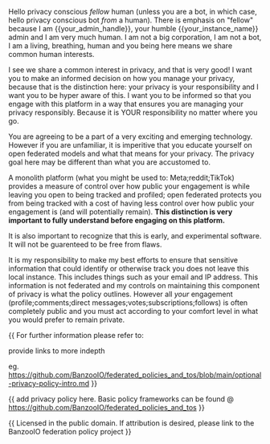 Hello privacy conscious *fellow* human (unless you are a bot, in which case, hello privacy conscious bot *from* a human). There is emphasis on "fellow" because I am {{your_admin_handle}}, your humble {{your_instance_name}} admin and I am very much human. I am not a big corporation, I am not a bot, I am a living, breathing, human and you being here means we share common human interests.

I see we share a common interest in privacy, and that is very good! I want you to make an informed decision on how you manage your privacy, because that is the distinction here: your privacy is your responsibility and I want you to be hyper aware of this. I want you to be informed so that you engage with this platform in a way that ensures you are managing your privacy responsibly. Because it is YOUR responsibility no matter where you go.

You are agreeing to be a part of a very exciting and emerging technology. However if you are unfamiliar, it is imperitive that you educate yourself on open federated models and what that means for your privacy. The privacy goal here may be different than what you are accustomed to. 

A monolith platform (what you might be used to: Meta;reddit;TikTok) provides a measure of control over how public your engagement is while leaving you open to being tracked and profiled; open federated protects you from being tracked with a cost of having less control over how public your engagement is (and will potentially remain). **This distinction is very important to fully understand before engaging on this platform.**

It is also important to recognize that this is early, and experimental software. It will not be guarenteed to be free from flaws. 

It is my responsibility to make my best efforts to ensure that sensitive information that could identify or otherwise track you does not leave this local instance. This includes things such as your email and IP address. This information is not federated and my controls on maintaining this component of privacy is what the policy outlines. However all *your* engagement (profile;comments;direct messages;votes;subscriptions;follows) is often completely public and you must act according to your comfort level in what you would prefer to remain private.

{{ For further information please refer to:

provide links to more indepth 

eg. https://github.com/BanzooIO/federated_policies_and_tos/blob/main/optional-privacy-policy-intro.md }}

{{ add privacy policy here. Basic policy frameworks can be found @ https://github.com/BanzooIO/federated_policies_and_tos }}

{{ Licensed in the public domain. If attribution is desired, please link to the BanzooIO federation policy project }}
